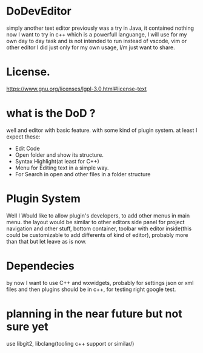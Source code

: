 # DoDevEditor
simply another  text editor previously was a try in Java, it contained nothing
now I want to try in c++ which is a powerfull languange, I will use for my own 
day to day task and is not intended to run instead of vscode, vim or other editor
I did just only for my own usage, I/m just want to share. 

# License. 

https://www.gnu.org/licenses/lgpl-3.0.html#license-text

# what is the DoD ?

well and editor with basic feature. with some kind of plugin system. at least I expect
these:

- Edit Code
- Open folder and show its structure.
- Syntax Highlight(at least for C++)
- Menu for Editing text in a simple way.
- For Search in open and other files in a folder structure

# Plugin System 

Well I Would like to allow plugin's developers, to add other menus in main menu. 
the layout would be similar to other editors side panel for project navigation and other stuff,
bottom container, toolbar with editor inside(this could be customizable to add differents of kind of editor), 
probably more than that but let leave as is now.

# Dependecies

by now I want to use C++ and wxwidgets, probably for settings json or xml files and then plugins should be in c++, for testing right google test.

# planning in the near future but not sure yet

use libgit2, libclang(tooling c++ support or similar/)
